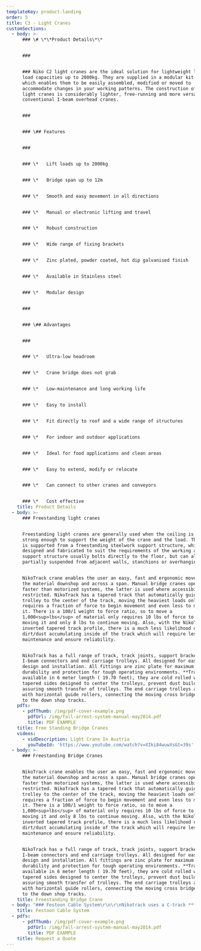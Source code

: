 ```yaml
---
templateKey: product-landing
order: 5
title: C3 - Light Cranes
customSections:
  - body: >-
      ### \# \*\*Product Details\*\*


      ### 


      ### Niko C2 light cranes are the ideal solution for lightweight lifting of
      load capacities up to 2000kg. They are supplied in a modular kit form,
      which enables them to be easily assembled, modified or moved to
      accommodate changes in your working patterns. The construction of Niko C2
      light cranes is considerably lighter, free-running and more versatile than
      conventional I-beam overhead cranes.


      ### 


      ### \## Features


      ### 


      ### \*   Lift loads up to 2000kg


      ### \*   Bridge span up to 12m


      ### \*   Smooth and easy movement in all directions


      ### \*   Manual or electronic lifting and travel


      ### \*   Robust construction


      ### \*   Wide range of fixing brackets


      ### \*   Zinc plated, powder coated, hot dip galvanised finish


      ### \*   Available in Stainless steel


      ### \*   Modular design


      ### 


      ### \## Advantages


      ### 


      ### \*   Ultra-low headroom


      ### \*   Crane bridge does not grab


      ### \*   Low-maintenance and long working life


      ### \*   Easy to install


      ### \*   Fit directly to roof and a wide range of structures


      ### \*   For indoor and outdoor applications


      ### \*   Ideal for food applications and clean areas


      ### \*   Easy to extend, modify or relocate


      ### \*   Can connect to other cranes and conveyors


      ### \*   Cost effective
    title: Product Details
  - body: >-
      ### Freestanding light cranes


      Freestanding light cranes are generally used when the ceiling is not
      strong enough to support the weight of the crane and the load. The crane
      is supported from a freestanding steelwork support structure, which is
      designed and fabricated to suit the requirements of the working area. The
      support structure usually bolts directly to the floor, but can also be
      partially suspended from adjacent walls, stanchions or overhanging beams.


      NikoTrack crane enables the user an easy, fast and ergonomic movement of
      the material downshop and across a span. Manual bridge cranes operate
      faster than motorized systems, the latter is used where accessibility is
      restricted. NikoTrack has a tapered track that automatically guides the
      trolley to the center of the track, moving the heaviest loads only
      requires a fraction of force to begin movement and even less to maintain
      it. There is a 100/1 weight to force ratio, so to move a
      1,000<sup>lbs</sup> of material only requires 10 lbs of force to start
      moving it and only 8 lbs to continue moving. Also, with the NikoTracks
      inverted tapered track profile, there is a much less likelihood of
      dirt/dust accumulating inside of the track which will require less
      maintenance and ensure reliability.


      NikoTrack has a full range of track, track joints, support brackets,
      I-beam connectors and end carriage trolleys. All designed for ease of
      design and installation. All fittings are zinc plate for maximum
      durability and protection for tough operating environments. **Tracks** are
      available in 6 meter length ( 19.70 feet), they are cold rolled with
      tapered sides designed to center the trolleys, prevent dust build up
      assuring smooth transfer of trolleys. The end carriage trolleys are fitted
      with horizontal guide rollers, connecting the moving cross bridge member
      to the down shop tracks.
    pdfs:
      - pdfThumb: /img/pdf-cover-example.png
        pdfUrl: /img/fall-arrest-system-manual-may2014.pdf
        title: PDF EXAMPLE
    title: Free Standing Bridge Cranes
    videos:
      - vidDescription: Light Crane In Austria
        youTubeId: 'https://www.youtube.com/watch?v=XIki84wuwXs&t=39s'
  - body: >-
      ### Freestanding Bridge Cranes


      NikoTrack crane enables the user an easy, fast and ergonomic movement of
      the material downshop and across a span. Manual bridge cranes operate
      faster than motorized systems, the latter is used where accessibility is
      restricted. NikoTrack has a tapered track that automatically guides the
      trolley to the center of the track, moving the heaviest loads only
      requires a fraction of force to begin movement and even less to maintain
      it. There is a 100/1 weight to force ratio, so to move a
      1,000<sup>lbs</sup> of material only requires 10 lbs of force to start
      moving it and only 8 lbs to continue moving. Also, with the NikoTracks
      inverted tapered track profile, there is a much less likelihood of
      dirt/dust accumulating inside of the track which will require less
      maintenance and ensure reliability.


      NikoTrack has a full range of track, track joints, support brackets,
      I-beam connectors and end carriage trolleys. All designed for ease of
      design and installation. All fittings are zinc plate for maximum
      durability and protection for tough operating environments. **Tracks** are
      available in 6 meter length ( 19.70 feet), they are cold rolled with
      tapered sides designed to center the trolleys, prevent dust build up
      assuring smooth transfer of trolleys. The end carriage trolleys are fitted
      with horizontal guide rollers, connecting the moving cross bridge member
      to the down shop tracks.
    title: Freestanding Bridge Crane
  - body: "### Festoon Cable System\r\n\r\nNikotrack uses a C-track **festoon assembly** and **c-track festoon pendant system** for **overhead cranes** and industrial machinery. All festoon trolleys can be modified to fit either flat cable or round hose. Our nylon cable trolleys are extremely reliable and smooth running. Because of the self aligning tapered track, trolleys can never slide out of the center of the rail, ensuring a smooth and free operation."
    title: Festoon Cable System
  - pdfs:
      - pdfThumb: /img/pdf-cover-example.png
        pdfUrl: /img/fall-arrest-system-manual-may2014.pdf
        title: PDF EXAMPLE
    title: Request a Quote
---
```


